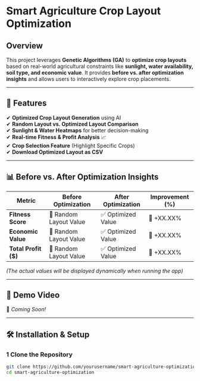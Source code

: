 #  Smart Agriculture Crop Layout Optimization 

## Overview  
This project leverages **Genetic Algorithms (GA)** to **optimize crop layouts** based on real-world agricultural constraints like **sunlight, water availability, soil type, and economic value**. It provides **before vs. after optimization insights** and allows users to interactively explore crop placements.  

---

## 🚀 **Features**  

✔ **Optimized Crop Layout Generation** using AI  
✔ **Random Layout vs. Optimized Layout Comparison**  
✔ **Sunlight & Water Heatmaps** for better decision-making  
✔ **Real-time Fitness & Profit Analysis** 📈  
✔ **Crop Selection Feature** (Highlight Specific Crops)  
✔ **Download Optimized Layout as CSV**  

---

## 📊 **Before vs. After Optimization Insights**  

| Metric               | Before Optimization | After Optimization | Improvement (%) |
|----------------------|--------------------|--------------------|----------------|
| **Fitness Score**    | 🔴 Random Layout Value | ✅ Optimized Value | 🚀 +XX.XX% |
| **Economic Value**   | 🔴 Random Layout Value | ✅ Optimized Value | 🚀 +XX.XX% |
| **Total Profit ($)** | 🔴 Random Layout Value | ✅ Optimized Value | 🚀 +XX.XX% |

_(The actual values will be displayed dynamically when running the app)_

---

## 🎥 **Demo Video**  
📌 _Coming Soon!_

---

## 🛠 **Installation & Setup**  

### 1️ **Clone the Repository**  
```bash
git clone https://github.com/yourusername/smart-agriculture-optimization.git
cd smart-agriculture-optimization
